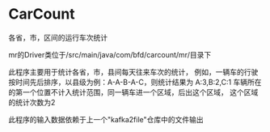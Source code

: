 # CarCount
各省，市，区间的运行车次统计

mr的Driver类位于/src/main/java/com/bfd/carcount/mr/目录下

此程序主要用于统计各省，市，县间每天往来车次的统计，
例如，一辆车的行驶按时间先后排序，以县级为例：A-A-B-A-C，则统计结果为 A:3,B:2,C:1
车辆所在的第一个位置不计入统计范围，同一辆车进一个区域，后出这个区域，
这个区域的统计次数为2


此程序的输入数据依赖于上一个"kafka2file"仓库中的文件输出
